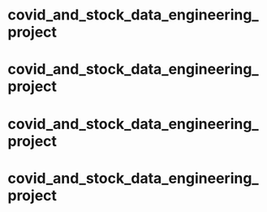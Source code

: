 # covid_and_stock_data_engineering_project
# covid_and_stock_data_engineering_project
# covid_and_stock_data_engineering_project
# covid_and_stock_data_engineering_project
